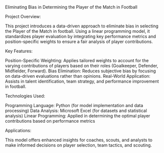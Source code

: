 Eliminating Bias in Determining the Player of the Match in Football

Project Overview:

This project introduces a data-driven approach to eliminate bias in selecting the Player of the Match in football. Using a linear programming model, it standardizes player evaluation by integrating key performance metrics and position-specific weights to ensure a fair analysis of player contributions.

Key Features:

Position-Specific Weighting: Applies tailored weights to account for the varying contributions of players based on their roles (Goalkeeper, Defender, Midfielder, Forward).
Bias Elimination: Reduces subjective bias by focusing on data-driven evaluations rather than opinions.
Real-World Application: Assists in talent identification, team strategy, and performance improvement in football.

Technologies Used:

Programming Language: Python (for model implementation and data processing)
Data Analysis: Microsoft Excel (for datasets and statistical analysis)
Linear Programming: Applied in determining the optimal player contributions based on performance metrics

Applications:

This model offers enhanced insights for coaches, scouts, and analysts to make informed decisions on player selection, team tactics, and scouting.

